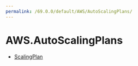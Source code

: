 ```yaml
---
permalink: /69.0.0/default/AWS/AutoScalingPlans/
---
```


# AWS.AutoScalingPlans



* [ScalingPlan](ScalingPlan.md)